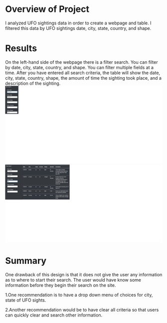 # Overview of Project
I analyzed UFO sightings data in order to create a webpage and table. I filtered this data by UFO sightings date, city, state, country, and shape. 

# Results
On the left-hand side of the webpage there is a filter search. You can filter by date, city, state, country, and shape. You can filter multiple fields at a time. After you have entered all search criteria, the table will show the date, city, state, country, shape, the amount of time the sighting took place, and a description of the sighting.
![](https://github.com/jmajma327/UFOs/blob/master/images/filter%20serach.png)
![](https://github.com/jmajma327/UFOs/blob/master/images/search%20results.png)
# Summary
One drawback of this design is that it does not give the user any information as to where to start their search. The user would have know some information before they begin their search on the site.

1.One recommendation is to have a drop down menu of choices for city, state of UFO sights.

2.Another recommendation would be to have clear all criteria so that users can quickly clear and search other information.
